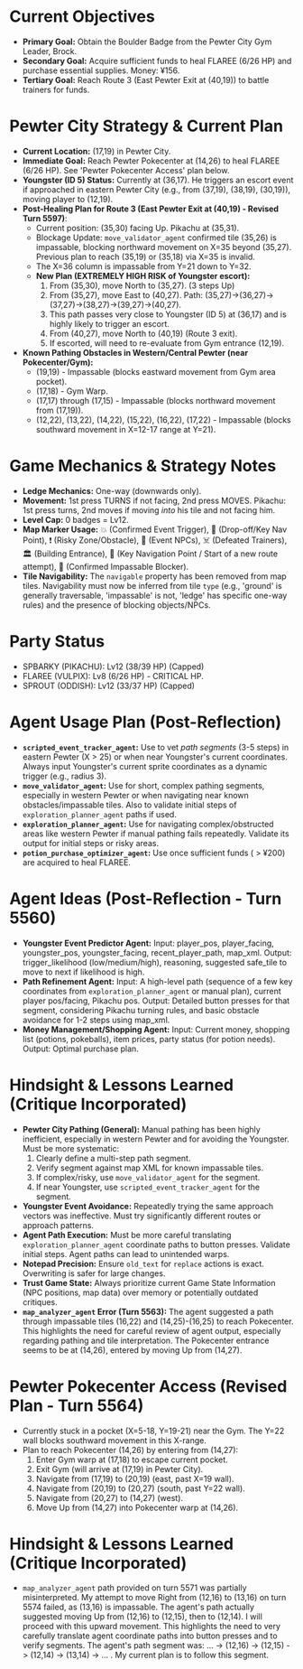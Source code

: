 # Current Objectives
*   **Primary Goal:** Obtain the Boulder Badge from the Pewter City Gym Leader, Brock.
*   **Secondary Goal:** Acquire sufficient funds to heal FLAREE (6/26 HP) and purchase essential supplies. Money: ¥156.
*   **Tertiary Goal:** Reach Route 3 (East Pewter Exit at (40,19)) to battle trainers for funds.

# Pewter City Strategy & Current Plan
*   **Current Location:** (17,19) in Pewter City.
*   **Immediate Goal:** Reach Pewter Pokecenter at (14,26) to heal FLAREE (6/26 HP). See 'Pewter Pokecenter Access' plan below.
*   **Youngster (ID 5) Status:** Currently at (36,17). He triggers an escort event if approached in eastern Pewter City (e.g., from (37,19), (38,19), (30,19)), moving player to (12,19).
*   **Post-Healing Plan for Route 3 (East Pewter Exit at (40,19) - Revised Turn 5597)**:
    *   Current position: (35,30) facing Up. Pikachu at (35,31).
    *   Blockage Update: `move_validator_agent` confirmed tile (35,26) is impassable, blocking northward movement on X=35 beyond (35,27). Previous plan to reach (35,19) or (35,18) via X=35 is invalid.
    *   The X=36 column is impassable from Y=21 down to Y=32.
    *   **New Plan (EXTREMELY HIGH RISK of Youngster escort):**
        1.  From (35,30), move North to (35,27). (3 steps Up)
        2.  From (35,27), move East to (40,27). Path: (35,27)->(36,27)->(37,27)->(38,27)->(39,27)->(40,27).
        3.  This path passes very close to Youngster (ID 5) at (36,17) and is highly likely to trigger an escort.
        4.  From (40,27), move North to (40,19) (Route 3 exit).
        5.  If escorted, will need to re-evaluate from Gym entrance (12,19).
*   **Known Pathing Obstacles in Western/Central Pewter (near Pokecenter/Gym):**
    *   (19,19) - Impassable (blocks eastward movement from Gym area pocket).
    *   (17,18) - Gym Warp.
    *   (17,17) through (17,15) - Impassable (blocks northward movement from (17,19)).
    *   (12,22), (13,22), (14,22), (15,22), (16,22), (17,22) - Impassable (blocks southward movement in X=12-17 range at Y=21).

# Game Mechanics & Strategy Notes
*   **Ledge Mechanics:** One-way (downwards only).
*   **Movement:** 1st press TURNS if not facing, 2nd press MOVES. Pikachu: 1st press turns, 2nd moves if moving *into* his tile and not facing him.
*   **Level Cap:** 0 badges = Lv12.
*   **Map Marker Usage:** 💥 (Confirmed Event Trigger), 🎯 (Drop-off/Key Nav Point), ❗ (Risky Zone/Obstacle), 💁 (Event NPCs), ☠️ (Defeated Trainers), 🏛️ (Building Entrance), 📍 (Key Navigation Point / Start of a new route attempt), 🧱 (Confirmed Impassable Blocker).
*   **Tile Navigability:** The `navigable` property has been removed from map tiles. Navigability must now be inferred from tile `type` (e.g., 'ground' is generally traversable, 'impassable' is not, 'ledge' has specific one-way rules) and the presence of blocking objects/NPCs.

# Party Status
*   SPBARKY (PIKACHU): Lv12 (38/39 HP) (Capped)
*   FLAREE (VULPIX): Lv8 (6/26 HP) - CRITICAL HP.
*   SPROUT (ODDISH): Lv12 (33/37 HP) (Capped)

# Agent Usage Plan (Post-Reflection)
*   **`scripted_event_tracker_agent`:** Use to vet *path segments* (3-5 steps) in eastern Pewter (X > 25) or when near Youngster's current coordinates. Always input Youngster's current sprite coordinates as a dynamic trigger (e.g., radius 3).
*   **`move_validator_agent`:** Use for short, complex pathing segments, especially in western Pewter or when navigating near known obstacles/impassable tiles. Also to validate initial steps of `exploration_planner_agent` paths if used.
*   **`exploration_planner_agent`:** Use for navigating complex/obstructed areas like western Pewter if manual pathing fails repeatedly. Validate its output for initial steps or risky areas.
*   **`potion_purchase_optimizer_agent`:** Use once sufficient funds ( > ¥200) are acquired to heal FLAREE.

# Agent Ideas (Post-Reflection - Turn 5560)
*   **Youngster Event Predictor Agent:** Input: player_pos, player_facing, youngster_pos, youngster_facing, recent_player_path, map_xml. Output: trigger_likelihood (low/medium/high), reasoning, suggested safe_tile to move to next if likelihood is high.
*   **Path Refinement Agent:** Input: A high-level path (sequence of a few key coordinates from `exploration_planner_agent` or manual plan), current player pos/facing, Pikachu pos. Output: Detailed button presses for that segment, considering Pikachu turning rules, and basic obstacle avoidance for 1-2 steps using map_xml.
*   **Money Management/Shopping Agent:** Input: Current money, shopping list (potions, pokeballs), item prices, party status (for potion needs). Output: Optimal purchase plan.

# Hindsight & Lessons Learned (Critique Incorporated)
*   **Pewter City Pathing (General):** Manual pathing has been highly inefficient, especially in western Pewter and for avoiding the Youngster. Must be more systematic:
    1.  Clearly define a multi-step path segment.
    2.  Verify segment against map XML for known impassable tiles.
    3.  If complex/risky, use `move_validator_agent` for the segment.
    4.  If near Youngster, use `scripted_event_tracker_agent` for the segment.
*   **Youngster Event Avoidance:** Repeatedly trying the same approach vectors was ineffective. Must try significantly different routes or approach patterns.
*   **Agent Path Execution:** Must be more careful translating `exploration_planner_agent` coordinate paths to button presses. Validate initial steps. Agent paths can lead to unintended warps.
*   **Notepad Precision:** Ensure `old_text` for `replace` actions is exact. Overwriting is safer for large changes.
*   **Trust Game State:** Always prioritize current Game State Information (NPC positions, map data) over memory or potentially outdated critiques.
*   **`map_analyzer_agent` Error (Turn 5563):** The agent suggested a path through impassable tiles (16,22) and (14,25)-(16,25) to reach Pokecenter. This highlights the need for careful review of agent output, especially regarding pathing and tile interpretation. The Pokecenter entrance seems to be at (14,26), entered by moving Up from (14,27).

# Pewter Pokecenter Access (Revised Plan - Turn 5564)
*   Currently stuck in a pocket (X=5-18, Y=19-21) near the Gym. The Y=22 wall blocks southward movement in this X-range.
*   Plan to reach Pokecenter (14,26) by entering from (14,27):
    1.  Enter Gym warp at (17,18) to escape current pocket.
    2.  Exit Gym (will arrive at (17,19) in Pewter City).
    3.  Navigate from (17,19) to (20,19) (east, past X=19 wall).
    4.  Navigate from (20,19) to (20,27) (south, past Y=22 wall).
    5.  Navigate from (20,27) to (14,27) (west).
    6.  Move Up from (14,27) into Pokecenter warp at (14,26).

# Hindsight & Lessons Learned (Critique Incorporated)
*   `map_analyzer_agent` path provided on turn 5571 was partially misinterpreted. My attempt to move Right from (12,16) to (13,16) on turn 5574 failed, as (13,16) is impassable. The agent's path actually suggested moving Up from (12,16) to (12,15), then to (12,14). I will proceed with this upward movement. This highlights the need to very carefully translate agent coordinate paths into button presses and to verify segments. The agent's path segment was: ... -> (12,16) -> (12,15) -> (12,14) -> (13,14) -> ... . My current plan is to follow this segment.